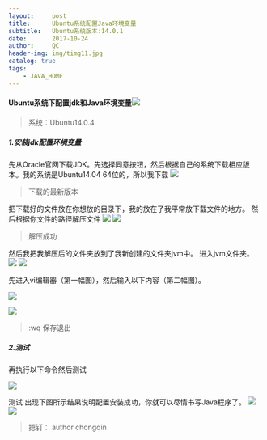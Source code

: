 ```yaml
---
layout:     post
title:      Ubuntu系统配置Java环境变量
subtitle:   Ubuntu系统版本:14.0.1
date:       2017-10-24
author:     QC
header-img: img/timg11.jpg
catalog: true
tags:
    - JAVA_HOME
---
```

#### Ubuntu系统下配置jdk和Java环境变量![](/home/chongqin/mdImg/java环境测试2.png) 
> 系统：Ubuntu14.0.4
##### 1.安装jdk配置环境变量
先从Oracle官网下载JDK。先选择同意按钮，然后根据自己的系统下载相应版本。我的系统是Ubuntu14.04 64位的，所以我下载
![](/home/chongqin/mdImg/jdk下载.png) 
> 下载的最新版本

把下载好的文件放在你想放的目录下，我的放在了我平常放下载文件的地方。
然后根据你文件的路径解压文件
![](/home/chongqin/mdImg/解压文件命令.png) 
![](/home/chongqin/mdImg/解压成功.png) 
> 解压成功

然后我把我解压后的文件夹放到了我新创建的文件夹jvm中。
进入jvm文件夹。
![](/home/chongqin/mdImg/进入jvm文件夹.png) 
![](/home/chongqin/mdImg/jdk.png) 

先进入vi编辑器（第一幅图），然后输入以下内容（第二幅图）。

![](/home/chongqin/mdImg/vi.png) 

![](/home/chongqin/mdImg/编辑环境变量.png) 
> :wq 保存退出

##### 2.测试
再执行以下命令然后测试

![](/home/chongqin/mdImg/sourcebashrc.png) 

测试
出现下图所示结果说明配置安装成功，你就可以尽情书写Java程序了。
![](/home/chongqin/mdImg/测试1.png) 
![](/home/chongqin/mdImg/java环境测试2.png) 

> 摁钉： author chongqin
